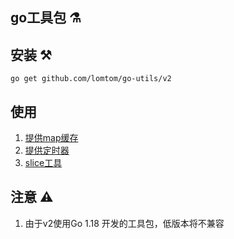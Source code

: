 go工具包 ⚗️  
---


安装 ⚒️
---
```shell
go get github.com/lomtom/go-utils/v2
```

使用 
---
1. [提供map缓存](cache/README.md)
2. [提供定时器](job/README.md)
3. [slice工具](slice/README.md)


注意 ⚠️ 
---
1. 由于v2使用Go 1.18 开发的工具包，低版本将不兼容